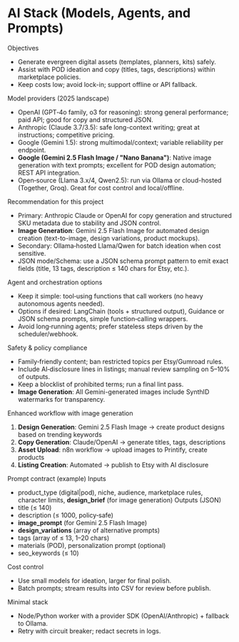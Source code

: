 # AI Stack (Models, Agents, and Prompts)

Objectives

- Generate evergreen digital assets (templates, planners, kits) safely.
- Assist with POD ideation and copy (titles, tags, descriptions) within marketplace policies.
- Keep costs low; avoid lock-in; support offline or API fallback.

Model providers (2025 landscape)

- OpenAI (GPT‑4o family, o3 for reasoning): strong general performance; paid API; good for copy and structured JSON.
- Anthropic (Claude 3.7/3.5): safe long-context writing; great at instructions; competitive pricing.
- Google (Gemini 1.5): strong multimodal/context; variable reliability per endpoint.
- **Google (Gemini 2.5 Flash Image / "Nano Banana")**: Native image generation with text prompts; excellent for POD design automation; REST API integration.
- Open‑source (Llama 3.x/4, Qwen2.5): run via Ollama or cloud-hosted (Together, Groq). Great for cost control and local/offline.

Recommendation for this project

- Primary: Anthropic Claude or OpenAI for copy generation and structured SKU metadata due to stability and JSON control.
- **Image Generation**: Gemini 2.5 Flash Image for automated design creation (text-to-image, design variations, product mockups).
- Secondary: Ollama‑hosted Llama/Qwen for batch ideation when cost sensitive.
- JSON mode/Schema: use a JSON schema prompt pattern to emit exact fields (title, 13 tags, description ≤ 140 chars for Etsy, etc.).

Agent and orchestration options

- Keep it simple: tool‑using functions that call workers (no heavy autonomous agents needed).
- Options if desired: LangChain (tools + structured output), Guidance or JSON schema prompts, simple function‑calling wrappers.
- Avoid long‑running agents; prefer stateless steps driven by the scheduler/webhook.

Safety & policy compliance

- Family‑friendly content; ban restricted topics per Etsy/Gumroad rules.
- Include AI‑disclosure lines in listings; manual review sampling on 5–10% of outputs.
- Keep a blocklist of prohibited terms; run a final lint pass.
- **Image Generation**: All Gemini-generated images include SynthID watermarks for transparency.

Enhanced workflow with image generation

1. **Design Generation**: Gemini 2.5 Flash Image → create product designs based on trending keywords
2. **Copy Generation**: Claude/OpenAI → generate titles, tags, descriptions
3. **Asset Upload**: n8n workflow → upload images to Printify, create products
4. **Listing Creation**: Automated → publish to Etsy with AI disclosure

Prompt contract (example)
Inputs

- product_type (digital|pod), niche, audience, marketplace rules, character limits, **design_brief** (for image generation)
  Outputs (JSON)
- title (≤ 140)
- description (≤ 1000, policy‑safe)
- **image_prompt** (for Gemini 2.5 Flash Image)
- **design_variations** (array of alternative prompts)
- tags (array of ≤ 13, 1–20 chars)
- materials (POD), personalization prompt (optional)
- seo_keywords (≤ 10)

Cost control

- Use small models for ideation, larger for final polish.
- Batch prompts; stream results into CSV for review before publish.

Minimal stack

- Node/Python worker with a provider SDK (OpenAI/Anthropic) + fallback to Ollama.
- Retry with circuit breaker; redact secrets in logs.

